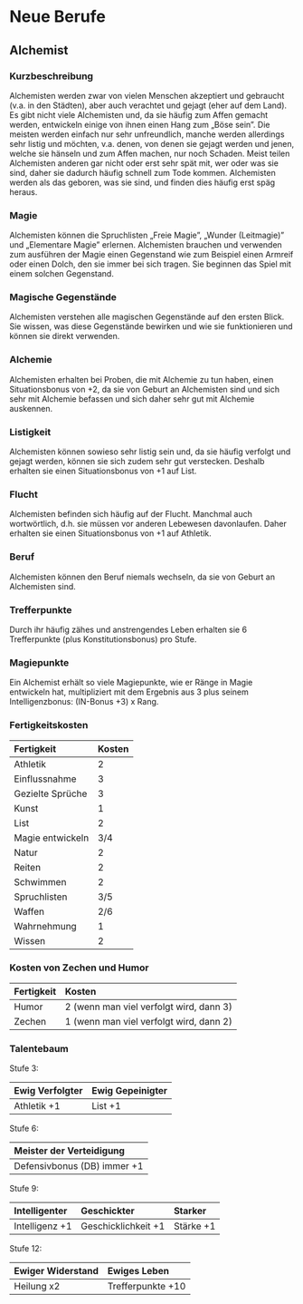 # Neue Berufe

## Alchemist

### Kurzbeschreibung

Alchemisten werden zwar von vielen Menschen akzeptiert und gebraucht \(v.a. in den Städten\), aber auch verachtet und gejagt \(eher auf dem Land\). Es gibt nicht viele Alchemisten und, da sie häufig zum Affen gemacht werden, entwickeln einige von ihnen einen Hang zum „Böse sein”. Die meisten werden einfach nur sehr unfreundlich, manche werden allerdings sehr listig und möchten, v.a. denen, von denen sie gejagt werden und jenen, welche sie hänseln und zum Affen machen, nur noch Schaden. Meist teilen Alchemisten anderen gar nicht oder erst sehr spät mit, wer oder was sie sind, daher sie dadurch häufig schnell zum Tode kommen. Alchemisten werden als das geboren, was sie sind, und finden dies häufig erst späg heraus.

### Magie

Alchemisten können die Spruchlisten „Freie Magie”, „Wunder \(Leitmagie\)” und „Elementare Magie” erlernen. Alchemisten brauchen und verwenden zum ausführen der Magie einen Gegenstand wie zum Beispiel einen Armreif oder einen Dolch, den sie immer bei sich tragen. Sie beginnen das Spiel mit einem solchen Gegenstand.

### Magische Gegenstände

Alchemisten verstehen alle magischen Gegenstände auf den ersten Blick. Sie wissen, was diese Gegenstände bewirken und wie sie funktionieren und können sie direkt verwenden.

### Alchemie

Alchemisten erhalten bei Proben, die mit Alchemie zu tun haben, einen Situationsbonus von +2, da sie von Geburt an Alchemisten sind und sich sehr mit Alchemie befassen und sich daher sehr gut mit Alchemie auskennen.

### Listigkeit

Alchemisten können sowieso sehr listig sein und, da sie häufig verfolgt und gejagt werden, können sie sich zudem sehr gut verstecken. Deshalb erhalten sie einen Situationsbonus von +1 auf List.

### Flucht

Alchemisten befinden sich häufig auf der Flucht. Manchmal auch wortwörtlich, d.h. sie müssen vor anderen Lebewesen davonlaufen. Daher erhalten sie einen Situationsbonus von +1 auf Athletik.

### Beruf

Alchemisten können den Beruf niemals wechseln, da sie von Geburt an Alchemisten sind.

### Trefferpunkte

Durch ihr häufig zähes und anstrengendes Leben erhalten sie 6 Trefferpunkte \(plus Konstitutionsbonus\) pro Stufe.

### Magiepunkte

Ein Alchemist erhält so viele Magiepunkte, wie er Ränge in Magie entwickeln hat, multipliziert mit dem Ergebnis aus 3 plus seinem Intelligenzbonus: \(IN-Bonus +3\) x Rang.

### Fertigkeitskosten

| Fertigkeit | Kosten |
| :--- | :--- |
| Athletik | 2 |
| Einflussnahme | 3 |
| Gezielte Sprüche | 3 |
| Kunst | 1 |
| List | 2 |
| Magie entwickeln | 3/4 |
| Natur | 2 |
| Reiten | 2 |
| Schwimmen | 2 |
| Spruchlisten | 3/5 |
| Waffen | 2/6 |
| Wahrnehmung | 1 |
| Wissen | 2 |

### Kosten von Zechen und Humor

| Fertigkeit | Kosten |
| :--- | :--- |
| Humor | 2 \(wenn man viel verfolgt wird, dann 3\) |
| Zechen | 1 \(wenn man viel verfolgt wird, dann 2\) |

### Talentebaum

Stufe 3:

| Ewig Verfolgter | Ewig Gepeinigter |
| :--- | :--- |
| Athletik +1 | List +1 |

Stufe 6:

| Meister der Verteidigung |
| :--- |
| Defensivbonus \(DB\) immer +1 |

Stufe 9:

| Intelligenter | Geschickter | Starker |
| :--- | :--- | :--- |
| Intelligenz +1 | Geschicklichkeit +1 | Stärke +1 |

Stufe 12:

| Ewiger Widerstand | Ewiges Leben |
| :--- | :--- |
| Heilung x2 | Trefferpunkte +10 |
